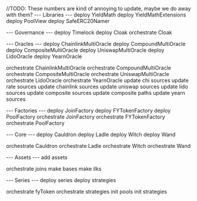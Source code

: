 //TODO: These numbers are kind of annoying to update, maybe we do away with them?
--- Libraries ---
deploy YieldMath
deploy YieldMathExtensions
deploy PoolView
deploy SafeERC20Namer

--- Governance ---
deploy Timelock
deploy Cloak
orchestrate Cloak

--- Oracles ---
deploy ChainlinkMultiOracle
deploy CompoundMultiOracle
deploy CompositeMultiOracle
deploy UniswapMultiOracle
deploy LidoOracle
deploy YearnOracle

orchestrate ChainlinkMultiOracle
orchestrate CompoundMultiOracle
orchestrate CompositeMultiOracle
orchestrate UniswapMultiOracle
orchestrate LidoOracle
orchestrate YearnOracle
update chi sources
update rate sources
update chainlink sources
update uniswap sources
update lido sources
update composite sources
update composite paths
update yearn sources

--- Factories ---
deploy JoinFactory
deploy FYTokenFactory
deploy PoolFactory
orchestrate JoinFactory
orchestrate FYTokenFactory
orchestrate PoolFactory

--- Core ---
deploy Cauldron
deploy Ladle
deploy Witch
deploy Wand

orchestrate Cauldron
orchestrate Ladle
orchestrate Witch
orchestrate Wand

--- Assets ---
add assets

orchestrate joins
make bases
make ilks

--- Series ---
deploy series
deploy strategies

orchestrate fyToken
orchestrate strategies
init pools
init strategies
